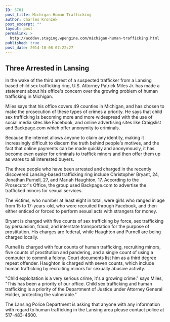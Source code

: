 ```yaml
---
ID: 5701
post_title: Michigan Human Trafficking
author: Charles Kronzek
post_excerpt: ""
layout: post
permalink: >
  http://acddev.staging.wpengine.com/michigan-human-trafficking.html
published: true
post_date: 2014-10-08 07:22:27
---
```

<h2>Three Arrested in Lansing</h2>
In the wake of the third arrest of a suspected trafficker from a Lansing based child sex trafficking ring, U.S. Attorney Patrick Miles Jr. has made a statement about his office's concern over the growing problem of human trafficking in Michigan.

Miles says that his office covers 49 counties in Michigan, and has chosen to make the prosecution of these types of crimes a priority. He says that child sex trafficking is becoming more and more widespread with the use of social media sites like Facebook, and online advertising sites like Craigslist and Backpage.com which offer anonymity to criminals.<!--more-->

Because the internet allows anyone to claim any identity, making it increasingly difficult to discern the truth behind people's motives, and the fact that online payments can be made quickly and anonymously, it has become even easier for criminals to traffick minors and then offer them up as wares to all interested buyers.

The three people who have been arrested and charged in the recently discovered Lansing-based trafficking ring include Christopher Bryant, 24, Jonathan Purnell, 27, and Mariah Haughton, 17. According to the Prosecutor's Office, the group used Backpage.com to advertise the trafficked minors for sexual services.

The victims, who number at least eight in total, were girls who ranged in age from 15 to 17-years-old, who were recruited through Facebook, and then either enticed or forced to perform sexual acts with strangers for money.

Bryant is charged with five counts of sex trafficking by force, sex trafficking by persuasion, fraud, and interstate transportation for the purpose of prostitution. His charges are federal, while Haughton and Purnell are being charged locally.

Purnell is charged with four counts of human trafficking, recruiting minors, five counts of prostitution and pandering, and a single count of using a computer to commit a felony. Court documents list him as a third degree repeat offender. Haughton is charged with seven counts, which include human trafficking by recruiting minors for sexually abusive activity.

"Child exploitation is a very serious crime, it's a growing crime." says Miles, "This has been a priority of our office. Child sex trafficking and human trafficking is a priority of the Department of Justice under Attorney General Holder, protecting the vulnerable."

The Lansing Police Department is asking that anyone with any information with regard to human trafficking in the Lansing area please contact police at 517-483-4600.